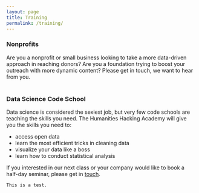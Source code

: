 ```yaml
---
layout: page
title: Training
permalink: /training/
---
```



### Nonprofits
Are you a nonprofit or small business looking to take a more data-driven approach in reaching donors? Are you a foundation trying to boost your outreach with more dynamic content? Please get in touch, we want to hear from you.
<br>
<br>


### Data Science Code School

Data science is considered the sexiest job, but very few code schools are teaching the skills you need. The Humanities Hacking Academy will give you the skills you need to:

* access open data
* learn the most efficient tricks in cleaning data
* visualize your data like a boss
* learn how to conduct statistical analysis

If you interested in our next class or your company would like to book a half-day seminar, please get in [touch](plbanalyze@gmail.com).

```
This is a test.
```


